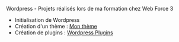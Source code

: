 Wordpress - Projets réalisés lors de ma formation chez Web Force 3

- Initialisation de Wordpress
- Création d'un thème : [Mon thème](./wp-content/themes/wf3theme)
- Création de plugins : [Wordpress Plugins](https://github.com/mgandrille/webForce3-Formation/tree/Projets-HTML-CSS-JS/WordPress_Plugin)

